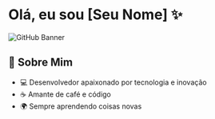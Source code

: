 # Olá, eu sou [Seu Nome] ✨

![GitHub Banner](https://your-image-link.com)

## 🌟 Sobre Mim

- 💻 Desenvolvedor apaixonado por tecnologia e inovação  
- ☕ Amante de café e código  
- 🌍 Sempre aprendendo coisas novas  
